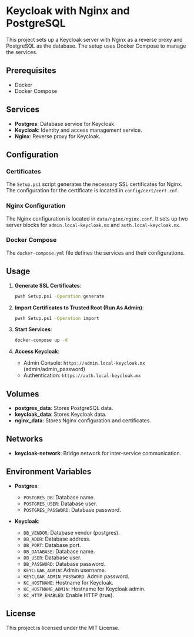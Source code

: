 ﻿# Keycloak with Nginx and PostgreSQL

This project sets up a Keycloak server with Nginx as a reverse proxy and PostgreSQL as the database. The setup uses Docker Compose to manage the services.

## Prerequisites

- Docker
- Docker Compose

## Services

- **Postgres**: Database service for Keycloak.
- **Keycloak**: Identity and access management service.
- **Nginx**: Reverse proxy for Keycloak.

## Configuration

### Certificates

The `Setup.ps1` script generates the necessary SSL certificates for Nginx. The configuration for the certificate is located in `config/cert/cert.cnf`.

### Nginx Configuration

The Nginx configuration is located in `data/nginx/nginx.conf`. It sets up two server blocks for `admin.local-keycloak.mx` and `auth.local-keycloak.mx`.

### Docker Compose

The `docker-compose.yml` file defines the services and their configurations.

## Usage

1. **Generate SSL Certificates**:
    ```sh
    pwsh Setup.ps1 -Operation generate
    ```

2. **Import Certificates to Trusted Root (Run As Admin)**:
    ```sh
    pwsh Setup.ps1 -Operation import
    ```

3. **Start Services**:
    ```sh
    docker-compose up -d
    ```

4. **Access Keycloak**:
    - Admin Console: `https://admin.local-keycloak.mx` (admin/admin_password)
    - Authentication: `https://auth.local-keycloak.mx`

## Volumes

- **postgres\_data**: Stores PostgreSQL data.
- **keycloak\_data**: Stores Keycloak data.
- **nginx\_data**: Stores Nginx configuration and certificates.

## Networks

- **keycloak-network**: Bridge network for inter-service communication.

## Environment Variables

- **Postgres**:
    - `POSTGRES_DB`: Database name.
    - `POSTGRES_USER`: Database user.
    - `POSTGRES_PASSWORD`: Database password.

- **Keycloak**:
    - `DB_VENDOR`: Database vendor (postgres).
    - `DB_ADDR`: Database address.
    - `DB_PORT`: Database port.
    - `DB_DATABASE`: Database name.
    - `DB_USER`: Database user.
    - `DB_PASSWORD`: Database password.
    - `KEYCLOAK_ADMIN`: Admin username.
    - `KEYCLOAK_ADMIN_PASSWORD`: Admin password.
    - `KC_HOSTNAME`: Hostname for Keycloak.
    - `KC_HOSTNAME_ADMIN`: Hostname for Keycloak admin.
    - `KC_HTTP_ENABLED`: Enable HTTP (true).

## License

This project is licensed under the MIT License.